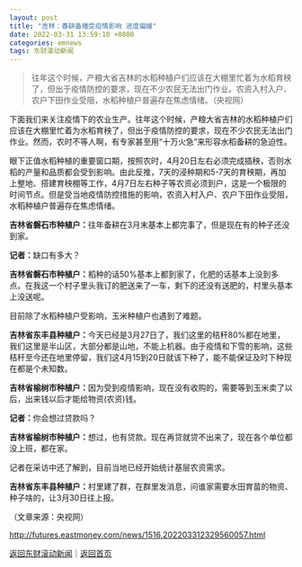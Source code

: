```yaml
---
layout: post
title: "吉林：春耕备播受疫情影响 进度偏缓"
date: 2022-03-31 13:59:10 +0800
categories: emnews
tags: 东财滚动新闻
---
```

> 往年这个时候，产粮大省吉林的水稻种植户们应该在大棚里忙着为水稻育秧了，但出于疫情防控的要求，现在不少农民无法出门作业。农资入村入户、农户下田作业受阻，水稻种植户普遍存在焦虑情绪。（央视网）

<p>下面我们来关注疫情下的农业生产。往年这个时候，产粮大省吉林的水稻种植户们应该在大棚里忙着为水稻育秧了，但出于疫情防控的要求，现在不少农民无法出门作业。然而，农时不等人啊，有专家甚至用“十万火急”来形容水稻备耕的急迫性。</p><p>眼下正值水稻种植的重要窗口期，按照农时，4月20日左右必须完成插秧，否则水稻的产量和品质都会受到影响。由此反推，7天的浸种期和5-7天的育秧期，再加上整地、搭建育秧棚等工作，4月7日左右种子等农资必须到户，这是一个极限的时间节点。但是受当地疫情防控措施的影响，农资入村入户、农户下田作业受阻，水稻种植户普遍存在焦虑情绪。</p>
 <p><strong>吉林省磐石市种植户：</strong>往年备耕在3月末基本上都完事了，但是现在有的种子还没到家。</p>
 <p><strong>记者：</strong>缺口有多大？</p>
 <p><strong>吉林省磐石市种植户：</strong>稻种的话50%基本上都到家了，化肥的话基本上没到多点。在我这一个村子里头我订的肥送来了一车，剩下的还没有送肥的，村里头基本上没送呢。</p>
 <p>目前除了水稻种植户受影响，玉米种植户也遇到了难题。</p>
 <p><strong>吉林省东丰县种植户：</strong>今天已经是3月27日了，我们这里的秸秆80%都在地里，我们这里是半山区，大部分都是山地，不能上机器。由于疫情和下雪的影响，这些秸秆至今还在地里停留，我们这4月15到20日就该下种了，能不能保证及时下种现在都是个未知数。</p>
 <p><strong>吉林省榆树市种植户：</strong>因为受到疫情影响，现在没有收购的，需要等到玉米卖了以后，出来钱以后才能给物资(农资)钱。</p>
 <p><strong>记者：</strong>你会想过贷款吗？</p>
 <p><strong>吉林省榆树市种植户：</strong>想过，也有贷款。现在再贷就贷不出来了，现在各个单位都没上班，都在家。</p>
 <p>记者在采访中还了解到，目前当地已经开始统计基层农资需求。</p>
 <p><strong>吉林省东丰县种植户：</strong>村里建了群，在群里发消息，问谁家需要水田育苗的物资、种子啥的，让3月30日往上报。</p>
 <p></p><p class="em_media">（文章来源：央视网）</p>

<http://futures.eastmoney.com/news/1516,202203312329560057.html>

[返回东财滚动新闻](//finews.withounder.com/emnews/)｜[返回首页](//finews.withounder.com/)